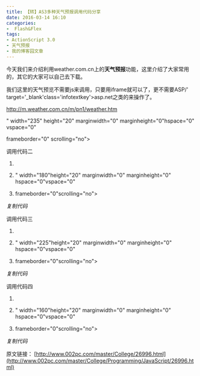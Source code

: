 ```yaml
---
title: 【转】AS3多种天气预报调用代码分享
date: 2016-03-14 16:10
categories:
-  Flash&Flex
tags:
- ActionScript 3.0
- 天气预报
- 我的博客园文章
---
```

<div id="sina_keyword_ad_area2" class="articalContent   newfont_family">


<span>今天我们来介绍利用weather.com.cn上的</span>**<span>天气预报</span>**<span>功能，这里介绍了大家常用的，其它的大家可以自己去下载。</span>  

<span>我们这里的天气预览不需要js来调用，只要用iframe就可以了，更不需要ASP/' target='_blank'class='infotextkey'>asp.net之类的来操作了。</span>  


http://m.weather.com.cn/m/pn1/weather.htm  

" width="235" height="20" marginwidth="0" marginheight="0"hspace="0" vspace="0"  

frameborder="0" scrolling="no">


<span>调用代码二</span>  


<div>
<div>

1.  <span> </span>  

2.  " width="180"height="20" marginwidth="0" marginheight="0" hspace="0"vspace="0"<span style="font-family: Consolas"><span> </span>  

    </span>
3.  frameborder="0"scrolling="no">


*复制代码*

  

<span>调用代码三</span>  


<div>
<div>

1.  <span> </span>  

2.  " width="225"height="20" marginwidth="0" marginheight="0" hspace="0"vspace="0"<span style="font-family: Consolas"><span> </span>  

    </span>
3.  frameborder="0"scrolling="no">


*复制代码*

  

<span>调用代码四</span>  


<div>
<div>

1.  <span> </span>  

2.  " width="160"height="20" marginwidth="0" marginheight="0" hspace="0"vspace="0"<span style="font-family: Consolas"><span> </span>  

    </span>
3.  frameborder="0"scrolling="no">


*复制代码*

  


<span>原文链接：<span><span style="font-family: Tahoma"> </span></span></span>[http://www.002pc.com/master/College/26996.html](http://www.002pc.com/master/College/Programming/JavaScript/26996.html)


</div></div></div></div></div></div></div>